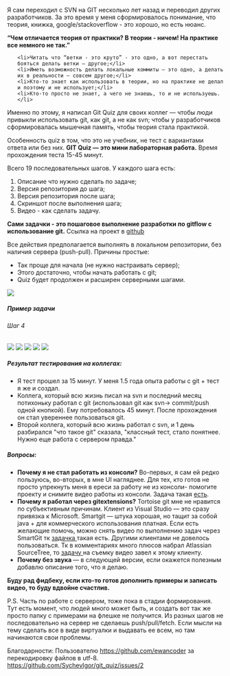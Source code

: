 Я сам переходил с SVN на GIT несколько лет назад и переводил других разработчиков. За это время у меня сформировалось понимание, что теория, книжка, google/stackoverflow - это хорошо, но есть нюанс. 

<b>“Чем отличается теория от практики? В теории - ничем! На практике все немного не так.”</b>
<ul>

	<li>Читать что “ветки - это круто” - это одно, а вот перестать бояться делать ветки — другое;</li>
	<li>Иметь возможность делать локальные коммиты — это одно, а делать их в реальности — совсем другое;</li>
	<li>Кто-то знает как использовать в теории, но на практике не делал и поэтому и не использует;</li>
	<li>Кто-то просто не знает, а чего не знаешь, то и не используешь.</li>
</ul>

Именно по этому, я написал Git Quiz для своих коллег — чтобы люди привыкли использовать git, как git, а не как svn; чтобы у разработчиков сформировалась мышечная память, чтобы теория стала практикой.

Особенность quiz в том, что это не учебник, не тест с вариантами ответа или без них. <b>GIT Quiz — это мини лабораторная работа.</b> Время прохождения теста 15-45 минут.

Всего 19 последовательных шагов. У каждого шага есть:
<ol>
	<li>Описание что нужно сделать по задаче;</li>
	<li>Версия репозитория до шага;</li>
	<li>Версия репозитория после шага;</li>
	<li>Скриншот после выполнения шага;</li>
	<li>Видео - как сделать задачу.</li>
</ol>
<b>Сами задачки - это пошаговое выполнение разработки по gitflow с использование git.</b>
Ссылка на проект в <a href="https://github.com/SychevIgor/git_quiz">github</a> 
<habracut text="Подробнее..." />

Все действия предполагается выполнять в локальном репозитории, без наличия сервера (push-pull). Причины простые:
<ul>
	<li>Так проще для начала (не нужно настраивать сервер);</li>
	<li>Этого достаточно, чтобы начать работать с git;</li>
	<li>Quiz будет продолжен и расширен серверными шагами.</li>
</ul>

<spoiler title="Так выглядит весь список задач:"><img src="http://habrastorage.org/getpro/habr/post_images/192/5de/4b7/1925de4b7e02322115c98609662eb9dd.jpg"/></spoiler>

<h5>Пример задачи</h5>
<h6>Шаг 4</h6>
<spoiler title="Структура в файловой системе">
<img src="http://habrastorage.org/getpro/habr/post_images/92b/cc6/39c/92bcc639c0aefb4bc0f880d28efd62af.jpg"/>
</spoiler>
<spoiler title="Текст задачи">
<img src="http://habrastorage.org/getpro/habr/post_images/ea6/11b/1ea/ea611b1eab6323bb32dd7a13998dabfc.jpg"/>
</spoiler>
<spoiler title="Репозитарий до выполнения задания">
<img src="http://habrastorage.org/getpro/habr/post_images/de3/d98/742/de3d98742ec5cc916a33278be920b3b5.jpg"/>
</spoiler>
<spoiler title="Репозитарий после выполнения задания">
<img src="http://habrastorage.org/getpro/habr/post_images/82e/516/1e4/82e5161e48020fecbad1bf14a88ae042.png"/>
</spoiler>
<spoiler title="Видео- как сделать в gitextensions">
<img src="http://habrastorage.org/getpro/habr/post_images/b49/a5a/e73/b49a5ae7393e35b83f39cb330660de3a.jpg"/>
</spoiler>

<h5>Результат тестирования на коллегах:</h5>
<ul>
	<li>Я тест прошел за 15 минут. У меня 1.5 года опыта работы с git + тест я же и создал.</li>
	<li>Коллега, который всю жизнь писал на svn и последний месяц потихоньку работал с git (использовал git как svn-> commit/push одной кнопкой). Ему потребовалось 45 минут. После прохождения он стал увереннее пользоваться git.</li>
	<li>Второй коллега, который всю жизнь работал с svn, и 1 день разбирался "что такое git" сказала, "классный тест, стало понятнее. Нужно еще работа с сервером правда."</li>
</ul>

<h5>Вопросы:</h5>
<ul>
	<li><b>Почему я не стал работать из консоли?</b> Во-первых, я сам ей редко пользуюсь, во-вторых, в мне UI нагляднее. Для тех, кто готов не просто упрекнуть меня в ереси за работу не из консоли- помогите проекту и снимите видео работы из консоли. Задача такая <a href="https://github.com/SychevIgor/git_quiz/issues/4">есть</a>.  </li>
	<li><b>Почему я работал через gitextensions?</b> Tortoise git мне не нравится по субъективным причинам. Клиент из Visual Studio — это сразу привязка к Microsoft. Smartgit — штука хорошая, но тащит за собой java + для коммерческого использования платная. Если есть желающие помочь, можно снять видео по выполнению задач через SmartGit тк <a href="https://github.com/SychevIgor/git_quiz/issues/5">задачка </a>такая есть. Другими клиентами не довелось пользоваться. Тк в комментариях много плюсов набрал Atlassian SourceTree, то <a href="https://github.com/SychevIgor/git_quiz/issues/6">задачу </a>на съемку видео завел к этому клиенту.</li>
	<li><b>Почему без звука </b>— в следующей версии, если окажется полезным добавлю описание того, что я делаю.</li>
</ul>

<b>Буду рад фидбеку, если кто-то готов дополнить примеры и записать видео, то буду вдвойне счастлив.</b>


P.S.
Часть по работе с сервером, тоже пока в стадии формирования. Тут есть момент, что людей много может быть, и создать вот так же просто папку с примерами на флешке не получится. Из разных шагов не последовательно на сервер не сделаешь push/pull/fetch. Если мысли на тему сделать все в виде виртуалки и выдавать ее всем, но там начинаются свои проблемы.

Благодарности: 
Пользователю https://github.com/ewancoder за перекодировку файлов в utf-8. https://github.com/SychevIgor/git_quiz/issues/2 

